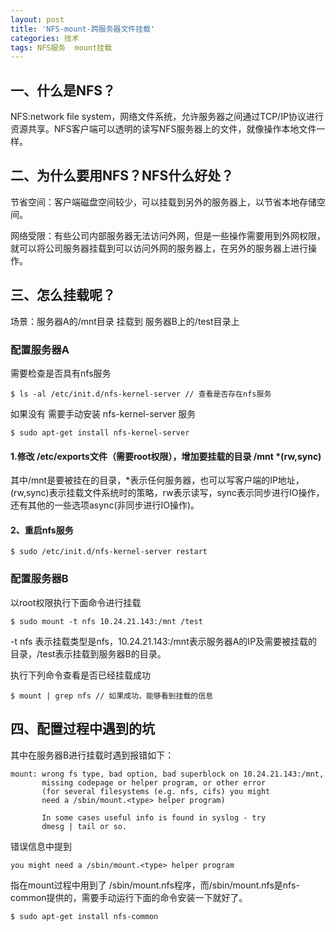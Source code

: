 ```yaml
---
layout: post
title: 'NFS-mount-跨服务器文件挂载'
categories: 技术
tags: NFS服务  mount挂载 
---
```



## 一、什么是NFS？

  NFS:network file system，网络文件系统，允许服务器之间通过TCP/IP协议进行资源共享。NFS客户端可以透明的读写NFS服务器上的文件，就像操作本地文件一样。

## 二、为什么要用NFS？NFS什么好处？

  节省空间：客户端磁盘空间较少，可以挂载到另外的服务器上，以节省本地存储空间。

  网络受限：有些公司内部服务器无法访问外网，但是一些操作需要用到外网权限，就可以将公司服务器挂载到可以访问外网的服务器上，在另外的服务器上进行操作。

## 三、怎么挂载呢？

场景：服务器A的/mnt目录 挂载到 服务器B上的/test目录上

### 配置服务器A

需要检查是否具有nfs服务

	$ ls -al /etc/init.d/nfs-kernel-server // 查看是否存在nfs服务

如果没有 需要手动安装 nfs-kernel-server 服务

	$ sudo apt-get install nfs-kernel-server

#### 1.修改 /etc/exports文件（需要root权限），增加要挂载的目录 /mnt *(rw,sync)

其中/mnt是要被挂在的目录，*表示任何服务器，也可以写客户端的IP地址，(rw,sync)表示挂载文件系统时的策略，rw表示读写，sync表示同步进行IO操作，还有其他的一些选项async(非同步进行IO操作)。

#### 2、重启nfs服务

	$ sudo /etc/init.d/nfs-kernel-server restart

### 配置服务器B

以root权限执行下面命令进行挂载

	$ sudo mount -t nfs 10.24.21.143:/mnt /test

-t nfs 表示挂载类型是nfs，10.24.21.143:/mnt表示服务器A的IP及需要被挂载的目录，/test表示挂载到服务器B的目录。

执行下列命令查看是否已经挂载成功

	$ mount | grep nfs // 如果成功，能够看到挂载的信息

## 四、配置过程中遇到的坑

其中在服务器B进行挂载时遇到报错如下：

	mount: wrong fs type, bad option, bad superblock on 10.24.21.143:/mnt,
	       missing codepage or helper program, or other error
	       (for several filesystems (e.g. nfs, cifs) you might
	       need a /sbin/mount.<type> helper program)
	
	       In some cases useful info is found in syslog - try
	       dmesg | tail or so.

错误信息中提到

	you might need a /sbin/mount.<type> helper program

指在mount过程中用到了 /sbin/mount.nfs程序，而/sbin/mount.nfs是nfs-common提供的，需要手动运行下面的命令安装一下就好了。

	$ sudo apt-get install nfs-common
